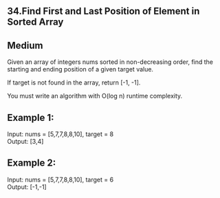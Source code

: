 ## 34.Find First and Last Position of Element in Sorted Array

## Medium

Given an array of integers nums sorted in non-decreasing order, find the starting and ending position of a given target value.

If target is not found in the array, return [-1, -1].

You must write an algorithm with O(log n) runtime complexity.

## Example 1:
Input: nums = [5,7,7,8,8,10], target = 8\
Output: [3,4]

## Example 2:
Input: nums = [5,7,7,8,8,10], target = 6\
Output: [-1,-1]